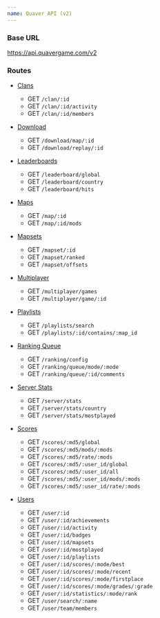 ```yaml
---
name: Quaver API (v2)
---
```


### Base URL

<https://api.quavergame.com/v2>

### Routes

* [Clans](/docs/api-v2/clans)
    * GET `/clan/:id`
    * GET `/clan/:id/activity`
    * GET `/clan/:id/members`

* [Download](/docs/api-v2/download)
    * GET `/download/map/:id`
    * GET `/download/replay/:id`

* [Leaderboards](/docs/api-v2/leaderboards)
    * GET `/leaderboard/global`
    * GET `/leaderboard/country`
    * GET `/leaderboard/hits`

* [Maps](/docs/api-v2/maps)
    * GET `/map/:id`
    * GET `/map/:id/mods` 

* [Mapsets](/docs/api-v2/mapsets)
    * GET `/mapset/:id`   
    * GET `/mapset/ranked`
    * GET `/mapset/offsets`

* [Multiplayer](/docs/api-v2/multiplayer)
    * GET `/multiplayer/games`
    * GET `/multiplayer/game/:id`

* [Playlists](/docs/api-v2/playlists)
    * GET `/playlists/search`
    * GET `/playlists/:id/contains/:map_id`

* [Ranking Queue](/docs/api-v2/ranking)
    * GET `/ranking/config`
    * GET `/ranking/queue/mode/:mode`
    * GET `/ranking/queue/:id/comments`

* [Server Stats](/docs/api-v2/server)
    * GET `/server/stats`
    * GET `/server/stats/country`
    * GET `/server/stats/mostplayed`

* [Scores](/docs/api-v2/scores)
    * GET `/scores/:md5/global`
    * GET `/scores/:md5/mods/:mods`
    * GET `/scores/:md5/rate/:mods`
    * GET `/scores/:md5/:user_id/global`
    * GET `/scores/:md5/:user_id/all`
    * GET `/scores/:md5/:user_id/mods/:mods`
    * GET `/scores/:md5/:user_id/rate/:mods`

* [Users](/docs/api-v2/users)
    * GET `/user/:id`
    * GET `/user/:id/achievements`
    * GET `/user/:id/activity`
    * GET `/user/:id/badges`
    * GET `/user/:id/mapsets`
    * GET `/user/:id/mostplayed`
    * GET `/user/:id/playlists`
    * GET `/user/:id/scores/:mode/best`
    * GET `/user/:id/scores/:mode/recent`
    * GET `/user/:id/scores/:mode/firstplace`
    * GET `/user/:id/scores/:mode/grades/:grade`
    * GET `/user/:id/statistics/:mode/rank`
    * GET `/user/search/:name`
    * GET `/user/team/members`